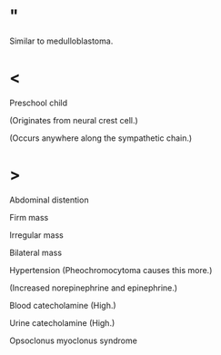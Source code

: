 # "

Similar to medulloblastoma.

# <

Preschool child

(Originates from neural crest cell.)

(Occurs anywhere along the sympathetic chain.)

# >

Abdominal distention

Firm mass

Irregular mass

Bilateral mass

Hypertension
(Pheochromocytoma causes this more.)

(Increased norepinephrine and epinephrine.)

Blood catecholamine
(High.)

Urine catecholamine
(High.)

Opsoclonus myoclonus syndrome
